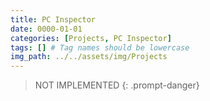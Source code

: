 ```yaml
---
title: PC Inspector
date: 0000-01-01
categories: [Projects, PC Inspector]
tags: [] # Tag names should be lowercase
img_path: ../../assets/img/Projects
---
```


> NOT IMPLEMENTED
{: .prompt-danger}
